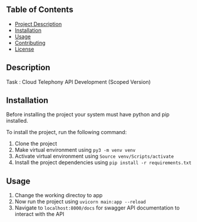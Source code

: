 ## Table of Contents

- [Project Description](#description)
- [Installation](#installation)
- [Usage](#usage)
- [Contributing](#contributing)
- [License](#license)

## Description

Task : Cloud Telephony API Development (Scoped Version)

## Installation

Before installing the project your system must have python and pip installed.

To install the project, run the following command:

1. Clone the project
2. Make virtual environment using `py3 -m venv venv`
3. Activate virtual environment using `Source venv/Scripts/activate`
4. Install the project dependencies using `pip install -r requirements.txt`

## Usage

1. Change the working directoy to app
2. Now run the project using `uvicorn main:app --reload`
3. Navigate to `localhost:8000/docs` for swagger API documentation to interact with the API
